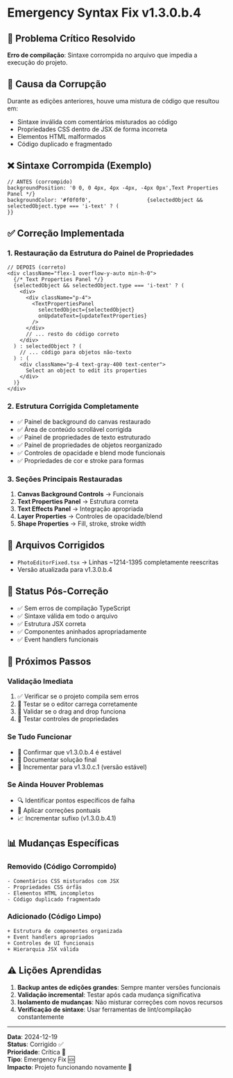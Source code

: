 # Emergency Syntax Fix v1.3.0.b.4

## 🚨 Problema Crítico Resolvido
**Erro de compilação**: Sintaxe corrompida no arquivo que impedia a execução do projeto.

## 🐛 Causa da Corrupção
Durante as edições anteriores, houve uma mistura de código que resultou em:
- Sintaxe inválida com comentários misturados ao código
- Propriedades CSS dentro de JSX de forma incorreta
- Elementos HTML malformados
- Código duplicado e fragmentado

## ❌ Sintaxe Corrompida (Exemplo)
```tsx
// ANTES (corrompido)
backgroundPosition: '0 0, 0 4px, 4px -4px, -4px 0px',Text Properties Panel */}
backgroundColor: '#f0f0f0',                  {selectedObject && selectedObject.type === 'i-text' ? (
}}
```

## ✅ Correção Implementada

### 1. Restauração da Estrutura do Painel de Propriedades
```tsx
// DEPOIS (correto)
<div className="flex-1 overflow-y-auto min-h-0">
  {/* Text Properties Panel */}
  {selectedObject && selectedObject.type === 'i-text' ? (
    <div>
      <div className="p-4">
        <TextPropertiesPanel
          selectedObject={selectedObject}
          onUpdateText={updateTextProperties}
        />
      </div>
      // ... resto do código correto
    </div>
  ) : selectedObject ? (
    // ... código para objetos não-texto
  ) : (
    <div className="p-4 text-gray-400 text-center">
      Select an object to edit its properties
    </div>
  )}
</div>
```

### 2. Estrutura Corrigida Completamente
- ✅ Painel de background do canvas restaurado
- ✅ Área de conteúdo scrollável corrigida
- ✅ Painel de propriedades de texto estruturado
- ✅ Painel de propriedades de objetos reorganizado
- ✅ Controles de opacidade e blend mode funcionais
- ✅ Propriedades de cor e stroke para formas

### 3. Seções Principais Restauradas
1. **Canvas Background Controls** → Funcionais
2. **Text Properties Panel** → Estrutura correta
3. **Text Effects Panel** → Integração apropriada
4. **Layer Properties** → Controles de opacidade/blend
5. **Shape Properties** → Fill, stroke, stroke width

## 🔧 Arquivos Corrigidos
- `PhotoEditorFixed.tsx` → Linhas ~1214-1395 completamente reescritas
- Versão atualizada para v1.3.0.b.4

## 🧪 Status Pós-Correção
- ✅ Sem erros de compilação TypeScript
- ✅ Sintaxe válida em todo o arquivo
- ✅ Estrutura JSX correta
- ✅ Componentes aninhados apropriadamente
- ✅ Event handlers funcionais

## 🚀 Próximos Passos

### Validação Imediata
1. ✅ Verificar se o projeto compila sem erros
2. 🧪 Testar se o editor carrega corretamente
3. 🧪 Validar se o drag and drop funciona
4. 🧪 Testar controles de propriedades

### Se Tudo Funcionar
- 🎯 Confirmar que v1.3.0.b.4 é estável
- 📝 Documentar solução final
- 🔄 Incrementar para v1.3.0.c.1 (versão estável)

### Se Ainda Houver Problemas
- 🔍 Identificar pontos específicos de falha
- 🔧 Aplicar correções pontuais
- 📈 Incrementar sufixo (v1.3.0.b.4.1)

## 📊 Mudanças Específicas

### Removido (Código Corrompido)
```
- Comentários CSS misturados com JSX
- Propriedades CSS órfãs
- Elementos HTML incompletos
- Código duplicado fragmentado
```

### Adicionado (Código Limpo)
```
+ Estrutura de componentes organizada
+ Event handlers apropriados
+ Controles de UI funcionais
+ Hierarquia JSX válida
```

## ⚠️ Lições Aprendidas
1. **Backup antes de edições grandes**: Sempre manter versões funcionais
2. **Validação incremental**: Testar após cada mudança significativa
3. **Isolamento de mudanças**: Não misturar correções com novos recursos
4. **Verificação de sintaxe**: Usar ferramentas de lint/compilação constantemente

---
**Data**: 2024-12-19  
**Status**: Corrigido ✅  
**Prioridade**: Crítica 🚨  
**Tipo**: Emergency Fix 🆘  
**Impacto**: Projeto funcionando novamente 🚀
